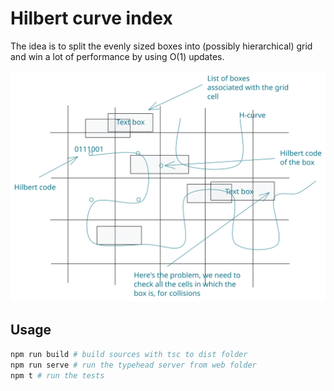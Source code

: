 # Hilbert curve index

The idea is to split the evenly sized boxes into (possibly hierarchical) grid and win a lot of performance by using O(1) updates.

![Image](./hilbert-grid.svg)

## Usage

```sh
npm run build # build sources with tsc to dist folder
npm run serve # run the typehead server from web folder
npm t # run the tests
```
